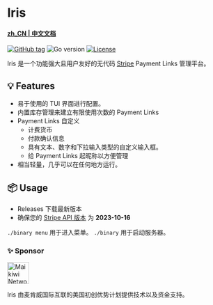 # Iris 
#### [zh_CN | 中文文档](https://github.com/maikirakiwi/iris/blob/main/README_CN.md)

[![GitHub tag](https://img.shields.io/github/tag/maikirakiwi/iris?include_prereleases=&sort=semver&color=blue)](https://github.com/maikirakiwi/iris/releases/) 
![Go version](https://img.shields.io/github/go-mod/go-version/maikirakiwi/iris/main?label=go)
[![License](https://img.shields.io/badge/License-MIT-blue)](#license)

Iris 是一个功能强大且用户友好的无代码 [Stripe](https://stripe.com) Payment Links 管理平台。

## 💡 Features

- 易于使用的 TUI 界面进行配置。 
- 内置库存管理来建立有限使用次数的 Payment Links 
- Payment Links 自定义
    - 计费货币
    - 付款确认信息
    - 具有文本、数字和下拉输入类型的自定义输入框。
    - 给 Payment Links 起昵称以方便管理
- 相当轻量，几乎可以在任何地方运行。

## 📦 Usage

- Releases 下载最新版本
- 确保您的 [Stripe API 版本](https://dashboard.stripe.com/test/developers) 为 **2023-10-16**

`./binary menu` 用于进入菜单。
`./binary` 用于启动服务器。 

### ✨ Sponsor

<img src="https://mai.kiwi/_app/immutable/assets/logo-de3ddbf3.png" alt="Maikiwi Network" width="50"/> 

Iris 由麦肯威国际互联的美国初创优势计划提供技术以及资金支持。
